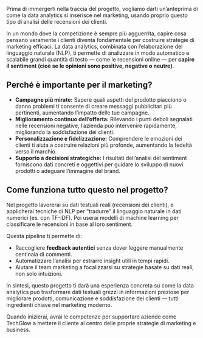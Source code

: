 Prima di immergerti nella traccia del progetto, vogliamo darti un’anteprima di come la data analytics si inserisce nel marketing, usando proprio questo tipo di analisi delle recensioni dei clienti.

In un mondo dove la competizione è sempre più agguerrita, capire cosa pensano veramente i clienti diventa fondamentale per costruire strategie di marketing efficaci. La data analytics, combinata con l’elaborazione del linguaggio naturale (NLP), ti permette di analizzare in modo automatico e scalabile grandi quantità di testo — come le recensioni online — per **capire il sentiment (cioè se le opinioni sono positive, negative o neutre)**.

## Perché è importante per il marketing?

- **Campagne più mirate:** Sapere quali aspetti del prodotto piacciono o danno problemi ti consente di creare messaggi pubblicitari più pertinenti, aumentando l’impatto delle tue campagne.
- **Miglioramento continuo dell’offerta:** Rilevando i punti deboli segnalati nelle recensioni negative, l’azienda può intervenire rapidamente, migliorando la soddisfazione dei clienti.
- **Personalizzazione e fidelizzazione:** Comprendere le emozioni dei clienti ti aiuta a costruire relazioni più profonde, aumentando la fedeltà verso il marchio.
- **Supporto a decisioni strategiche:** I risultati dell’analisi del sentiment forniscono dati concreti e oggettivi per guidare lo sviluppo di nuovi prodotti o adeguare l’immagine del brand.

## Come funziona tutto questo nel progetto?

Nel progetto lavorerai su dati testuali reali (recensioni dei clienti), e applicherai tecniche di NLP per “tradurre” il linguaggio naturale in dati numerici (es. con TF-IDF). Poi userai modelli di machine learning per classificare le recensioni in base al loro sentiment.

Questa pipeline ti permette di:

- Raccogliere **feedback autentici** senza dover leggere manualmente centinaia di commenti.
- Automatizzare l’analisi per estrarre insight utili in tempi rapidi.
- Aiutare il team marketing a focalizzarsi su strategie basate su dati reali, non solo intuizioni.

In sintesi, questo progetto ti darà una esperienza concreta su come la data analytics può trasformare dati testuali grezzi in informazioni preziose per migliorare prodotti, comunicazione e soddisfazione dei clienti — tutti ingredienti chiave nel marketing moderno.

Quando inizierai, avrai le competenze per supportare aziende come TechGlow a mettere il cliente al centro delle proprie strategie di marketing e business.